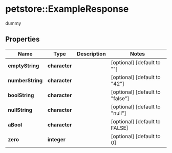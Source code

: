 # petstore::ExampleResponse

dummy

## Properties
Name | Type | Description | Notes
------------ | ------------- | ------------- | -------------
**emptyString** | **character** |  | [optional] [default to &quot;&quot;] 
**numberString** | **character** |  | [optional] [default to &quot;42&quot;] 
**boolString** | **character** |  | [optional] [default to &quot;false&quot;] 
**nullString** | **character** |  | [optional] [default to &quot;null&quot;] 
**aBool** | **character** |  | [optional] [default to FALSE] 
**zero** | **integer** |  | [optional] [default to 0] 


